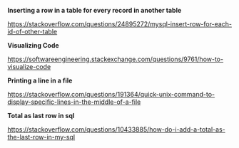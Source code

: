 **Inserting a row in a table for every record in another table**

https://stackoverflow.com/questions/24895272/mysql-insert-row-for-each-id-of-other-table

**Visualizing Code**

https://softwareengineering.stackexchange.com/questions/9761/how-to-visualize-code


**Printing a line in a file**

https://stackoverflow.com/questions/191364/quick-unix-command-to-display-specific-lines-in-the-middle-of-a-file

**Total as last row in sql**

https://stackoverflow.com/questions/10433885/how-do-i-add-a-total-as-the-last-row-in-my-sql
